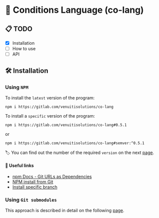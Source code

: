 # 🚩 Conditions Language (co-lang)

## 📋 TODO

- [x] Installation
- [ ] How to use
- [ ] API

## 🛠️ Installation

### Using `NPM`

To install the `latest` version of the program:

```
npm i https://gitlab.com/venuitisolutions/co-lang
```

To install a `specific` version of the program:

```
npm i https://gitlab.com/venuitisolutions/co-lang#0.5.1
```

or

```
npm i https://gitlab.com/venuitisolutions/co-lang#semver:^0.5.1
```

🏷️ You can find out the number of the required `version` on the next [page](https://gitlab.com/venuitisolutions/co-lang/-/tags).

#### 🔗 Useful links
* [npm Docs - Git URLs as Dependencies](https://docs.npmjs.com/cli/v9/configuring-npm/package-json#git-urls-as-dependencies)
* [NPM install from Git](https://stackoverflow.com/questions/14187956/npm-install-from-git-in-a-specific-version)
* [Install specific branch](https://stackoverflow.com/questions/39732397/install-specific-branch-from-github-using-npm?noredirect=1&lq=1)

### Using `Git submodules`

This approach is described in detail on the following [page](https://gitlab.com/venuitisolutions/co-lang/-/wikis/%F0%9F%A7%A9-Git-submodules).

